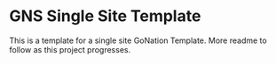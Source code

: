 # GNS Single Site Template

This is a template for a single site GoNation Template. More readme to follow as this project progresses.
